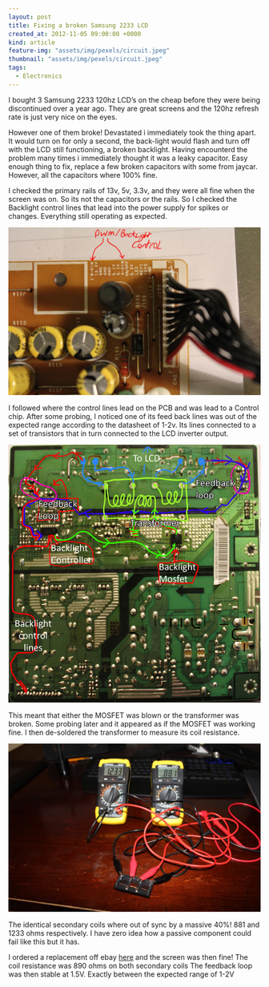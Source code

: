```yaml
---
layout: post
title: Fixing a broken Samsung 2233 LCD
created_at: 2012-11-05 09:00:00 +0000
kind: article
feature-img: "assets/img/pexels/circuit.jpeg"
thumbnail: "assets/img/pexels/circuit.jpeg"
tags:
  - Electronics
---
```

I bought 3 Samsung 2233 120hz LCD’s on the cheap before they were being discontinued over a year ago. They are great screens and the 120hz refresh rate is just very nice on the eyes.

However one of them broke! Devastated i immediately took the thing apart. It would turn on for only a second, the back-light would flash and turn off with the LCD still functioning, a broken backlight. Having encounterd the problem many times i immediately thought it was a leaky capacitor. Easy enough thing to fix, replace a few broken capacitors with some from jaycar. However, all the capacitors where 100% fine.

I checked the primary rails of 13v, 5v, 3.3v, and they were all fine when the screen was on. So its not the capacitors or the rails. So I checked the Backlight control lines that lead into the power supply for spikes or changes. Everything still operating as expected.

![Backlight](/assets/img/posts/2012-11-05/Backlight.jpg)

I followed where the control lines lead on the PCB and was lead to a Control chip. After some probing, I noticed one of its feed back lines was out of the expected range according to the datasheet of 1-2v. Its lines connected to a set of transistors that in turn connected to the LCD inverter output.

![Backlight outline](/assets/img/posts/2012-11-05/backlight_outline.jpg)

This meant that either the MOSFET was blown or the transformer was broken. Some probing later and it appeared as if the MOSFET was working fine. I then de-soldered the transformer to measure its coil resistance.

![Coil resistance](/assets/img/posts/2012-11-05/coil_resistance.jpg)

The identical secondary coils where out of sync by a massive 40%! 881 and 1233 ohms respectively. I have zero idea how a passive component could fail like this but it has.

I ordered a replacement off ebay [here](http://www.ebay.com/itm/TM-0915-Inverter-Transformer-for-SAMSUNG-LCD-/150935782915?pt=US_Monitor_Replacement_Parts&hash=item2324794603) and the screen was then fine! The coil resistance was 890 ohms on both secondary coils The feedback loop was then stable at 1.5V. Exactly between the expected range of 1-2V
